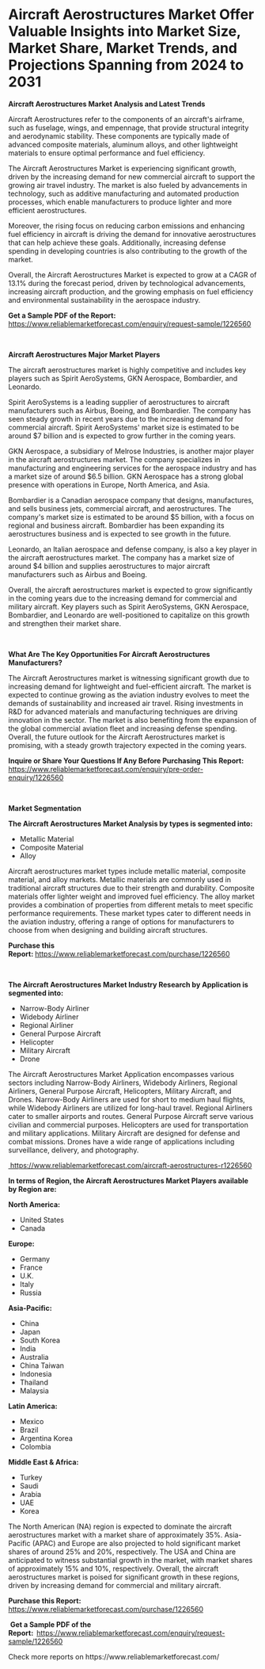 <p><h1>Aircraft Aerostructures Market Offer Valuable Insights into Market Size, Market Share, Market Trends, and Projections Spanning from 2024 to 2031</h1></p><p><strong>Aircraft Aerostructures Market Analysis and Latest Trends</strong></p>
<p><p>Aircraft Aerostructures refer to the components of an aircraft's airframe, such as fuselage, wings, and empennage, that provide structural integrity and aerodynamic stability. These components are typically made of advanced composite materials, aluminum alloys, and other lightweight materials to ensure optimal performance and fuel efficiency.</p><p>The Aircraft Aerostructures Market is experiencing significant growth, driven by the increasing demand for new commercial aircraft to support the growing air travel industry. The market is also fueled by advancements in technology, such as additive manufacturing and automated production processes, which enable manufacturers to produce lighter and more efficient aerostructures.</p><p>Moreover, the rising focus on reducing carbon emissions and enhancing fuel efficiency in aircraft is driving the demand for innovative aerostructures that can help achieve these goals. Additionally, increasing defense spending in developing countries is also contributing to the growth of the market.</p><p>Overall, the Aircraft Aerostructures Market is expected to grow at a CAGR of 13.1% during the forecast period, driven by technological advancements, increasing aircraft production, and the growing emphasis on fuel efficiency and environmental sustainability in the aerospace industry.</p></p>
<p><strong>Get a Sample PDF of the Report:&nbsp;</strong> <a href="https://www.reliablemarketforecast.com/enquiry/request-sample/1226560">https://www.reliablemarketforecast.com/enquiry/request-sample/1226560</a></p>
<p>&nbsp;</p>
<p><strong>Aircraft Aerostructures Major Market Players</strong></p>
<p><p>The aircraft aerostructures market is highly competitive and includes key players such as Spirit AeroSystems, GKN Aerospace, Bombardier, and Leonardo.</p><p>Spirit AeroSystems is a leading supplier of aerostructures to aircraft manufacturers such as Airbus, Boeing, and Bombardier. The company has seen steady growth in recent years due to the increasing demand for commercial aircraft. Spirit AeroSystems' market size is estimated to be around $7 billion and is expected to grow further in the coming years.</p><p>GKN Aerospace, a subsidiary of Melrose Industries, is another major player in the aircraft aerostructures market. The company specializes in manufacturing and engineering services for the aerospace industry and has a market size of around $6.5 billion. GKN Aerospace has a strong global presence with operations in Europe, North America, and Asia.</p><p>Bombardier is a Canadian aerospace company that designs, manufactures, and sells business jets, commercial aircraft, and aerostructures. The company's market size is estimated to be around $5 billion, with a focus on regional and business aircraft. Bombardier has been expanding its aerostructures business and is expected to see growth in the future.</p><p>Leonardo, an Italian aerospace and defense company, is also a key player in the aircraft aerostructures market. The company has a market size of around $4 billion and supplies aerostructures to major aircraft manufacturers such as Airbus and Boeing.</p><p>Overall, the aircraft aerostructures market is expected to grow significantly in the coming years due to the increasing demand for commercial and military aircraft. Key players such as Spirit AeroSystems, GKN Aerospace, Bombardier, and Leonardo are well-positioned to capitalize on this growth and strengthen their market share.</p></p>
<p>&nbsp;</p>
<p><strong>What Are The Key Opportunities For Aircraft Aerostructures Manufacturers?</strong></p>
<p><p>The Aircraft Aerostructures market is witnessing significant growth due to increasing demand for lightweight and fuel-efficient aircraft. The market is expected to continue growing as the aviation industry evolves to meet the demands of sustainability and increased air travel. Rising investments in R&D for advanced materials and manufacturing techniques are driving innovation in the sector. The market is also benefiting from the expansion of the global commercial aviation fleet and increasing defense spending. Overall, the future outlook for the Aircraft Aerostructures market is promising, with a steady growth trajectory expected in the coming years.</p></p>
<p><strong>Inquire or Share Your Questions If Any Before Purchasing This Report:</strong> <a href="https://www.reliablemarketforecast.com/enquiry/pre-order-enquiry/1226560">https://www.reliablemarketforecast.com/enquiry/pre-order-enquiry/1226560</a></p>
<p>&nbsp;</p>
<p><strong>Market Segmentation</strong></p>
<p><strong>The Aircraft Aerostructures Market Analysis by types is segmented into:</strong></p>
<p><ul><li>Metallic Material</li><li>Composite Material</li><li>Alloy</li></ul></p>
<p><p>Aircraft aerostructures market types include metallic material, composite material, and alloy markets. Metallic materials are commonly used in traditional aircraft structures due to their strength and durability. Composite materials offer lighter weight and improved fuel efficiency. The alloy market provides a combination of properties from different metals to meet specific performance requirements. These market types cater to different needs in the aviation industry, offering a range of options for manufacturers to choose from when designing and building aircraft structures.</p></p>
<p><strong>Purchase this Report:&nbsp;</strong><a href="https://www.reliablemarketforecast.com/purchase/1226560">https://www.reliablemarketforecast.com/purchase/1226560</a></p>
<p>&nbsp;</p>
<p><strong>The Aircraft Aerostructures Market Industry Research by Application is segmented into:</strong></p>
<p><ul><li>Narrow-Body Airliner</li><li>Widebody Airliner</li><li>Regional Airliner</li><li>General Purpose Aircraft</li><li>Helicopter</li><li>Military Aircraft</li><li>Drone</li></ul></p>
<p><p>The Aircraft Aerostructures Market Application encompasses various sectors including Narrow-Body Airliners, Widebody Airliners, Regional Airliners, General Purpose Aircraft, Helicopters, Military Aircraft, and Drones. Narrow-Body Airliners are used for short to medium haul flights, while Widebody Airliners are utilized for long-haul travel. Regional Airliners cater to smaller airports and routes. General Purpose Aircraft serve various civilian and commercial purposes. Helicopters are used for transportation and military applications. Military Aircraft are designed for defense and combat missions. Drones have a wide range of applications including surveillance, delivery, and photography.</p></p>
<p><a href="https://www.reliablemarketforecast.com/aircraft-aerostructures-r1226560">&nbsp;https://www.reliablemarketforecast.com/aircraft-aerostructures-r1226560</a></p>
<p><strong>In terms of Region, the Aircraft Aerostructures Market Players available by Region are:</strong></p>
<p>
    <p> <strong> North America: </strong>
        <ul>
            <li>United States</li>
            <li>Canada</li>
        </ul>
        </p> 
    <p> <strong> Europe: </strong>
        <ul>
            <li>Germany</li>
            <li>France</li>
            <li>U.K.</li>
            <li>Italy</li>
            <li>Russia</li>
        </ul>
        </p> 
    <p> <strong> Asia-Pacific: </strong>
        <ul>
            <li>China</li>
            <li>Japan</li>
            <li>South Korea</li>
            <li>India</li>
            <li>Australia</li>
            <li>China Taiwan</li>
            <li>Indonesia</li>
            <li>Thailand</li>
            <li>Malaysia</li>
        </ul>
        </p> 
    <p> <strong> Latin America: </strong>
        <ul>
            <li>Mexico</li>
            <li>Brazil</li>
            <li>Argentina Korea</li>
            <li>Colombia</li>
        </ul>
        </p> 
    <p> <strong> Middle East & Africa: </strong>
        <ul>
            <li>Turkey</li>
            <li>Saudi</li>
            <li>Arabia</li>
            <li>UAE</li>
            <li>Korea</li>
        </ul>
    </p>
    </p>
<p><p>The North American (NA) region is expected to dominate the aircraft aerostructures market with a market share of approximately 35%. Asia-Pacific (APAC) and Europe are also projected to hold significant market shares of around 25% and 20%, respectively. The USA and China are anticipated to witness substantial growth in the market, with market shares of approximately 15% and 10%, respectively. Overall, the aircraft aerostructures market is poised for significant growth in these regions, driven by increasing demand for commercial and military aircraft.</p></p>
<p><strong>Purchase this Report: </strong><a href="https://www.reliablemarketforecast.com/purchase/1226560">https://www.reliablemarketforecast.com/purchase/1226560</a></p>
<p>&nbsp;<strong>Get a Sample PDF of the Report:&nbsp;&nbsp;</strong><a href="https://www.reliablemarketforecast.com/enquiry/request-sample/1226560">https://www.reliablemarketforecast.com/enquiry/request-sample/1226560</a></p>
<p><strong></strong></p>
<p>Check more reports on https://www.reliablemarketforecast.com/</p>
